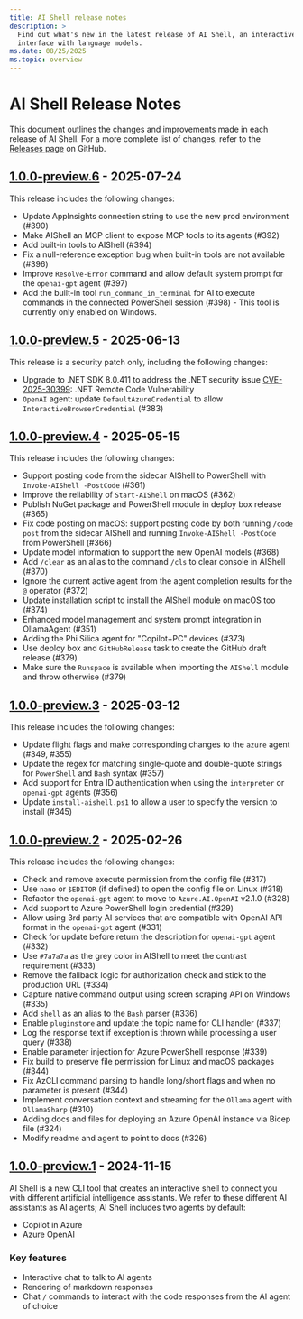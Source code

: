 ```yaml
---
title: AI Shell release notes
description: >
  Find out what's new in the latest release of AI Shell, an interactive shell that provides a chat
  interface with language models.
ms.date: 08/25/2025
ms.topic: overview
---
```

# AI Shell Release Notes

This document outlines the changes and improvements made in each release of AI Shell. For a more
complete list of changes, refer to the [Releases page][06] on GitHub.

## [1.0.0-preview.6][02] - 2025-07-24

This release includes the following changes:

- Update AppInsights connection string to use the new prod environment (#390)
- Make AIShell an MCP client to expose MCP tools to its agents (#392)
- Add built-in tools to AIShell (#394)
- Fix a null-reference exception bug when built-in tools are not available (#396)
- Improve `Resolve-Error` command and allow default system prompt for the `openai-gpt` agent (#397)
- Add the built-in tool `run_command_in_terminal` for AI to execute commands in the connected
  PowerShell session (#398) - This tool is currently only enabled on Windows.

## [1.0.0-preview.5][08] - 2025-06-13

This release is a security patch only, including the following changes:

- Upgrade to .NET SDK 8.0.411 to address the .NET security issue [CVE-2025-30399][362]: .NET Remote
  Code Vulnerability
- `OpenAI` agent: update `DefaultAzureCredential` to allow `InteractiveBrowserCredential`
  (#383)

## [1.0.0-preview.4][04] - 2025-05-15

This release includes the following changes:

- Support posting code from the sidecar AIShell to PowerShell with `Invoke-AIShell -PostCode` (#361)
- Improve the reliability of `Start-AIShell` on macOS (#362)
- Publish NuGet package and PowerShell module in deploy box release (#365)
- Fix code posting on macOS: support posting code by both running `/code post` from the sidecar
  AIShell and running `Invoke-AIShell -PostCode` from PowerShell (#366)
- Update model information to support the new OpenAI models (#368)
- Add `/clear` as an alias to the command `/cls` to clear console in AIShell (#370)
- Ignore the current active agent from the agent completion results for the `@` operator (#372)
- Update installation script to install the AIShell module on macOS too (#374)
- Enhanced model management and system prompt integration in OllamaAgent (#351)
- Adding the Phi Silica agent for "Copilot+PC" devices (#373)
- Use deploy box and `GitHubRelease` task to create the GitHub draft release (#379)
- Make sure the `Runspace` is available when importing the `AIShell` module and throw otherwise
  (#379)

## [1.0.0-preview.3][07] - 2025-03-12

This release includes the following changes:

- Update flight flags and make corresponding changes to the `azure` agent (#349, #355)
- Update the regex for matching single-quote and double-quote strings for `PowerShell` and `Bash`
  syntax (#357)
- Add support for Entra ID authentication when using the `interpreter` or `openai-gpt` agents (#356)
- Update `install-aishell.ps1` to allow a user to specify the version to install (#345)

## [1.0.0-preview.2][01] - 2025-02-26

This release includes the following changes:

- Check and remove execute permission from the config file (#317)
- Use `nano` or `$EDITOR` (if defined) to open the config file on Linux (#318)
- Refactor the `openai-gpt` agent to move to `Azure.AI.OpenAI` v2.1.0 (#328)
- Add support to Azure PowerShell login credential (#329)
- Allow using 3rd party AI services that are compatible with OpenAI API format in the `openai-gpt`
  agent (#331)
- Check for update before return the description for `openai-gpt` agent (#332)
- Use `#7a7a7a` as the grey color in AIShell to meet the contrast requirement (#333)
- Remove the fallback logic for authorization check and stick to the production URL (#334)
- Capture native command output using screen scraping API on Windows (#335)
- Add `shell` as an alias to the `Bash` parser (#336)
- Enable `pluginstore` and update the topic name for CLI handler (#337)
- Log the response text if exception is thrown while processing a user query (#338)
- Enable parameter injection for Azure PowerShell response (#339)
- Fix build to preserve file permission for Linux and macOS packages (#344)
- Fix AzCLI command parsing to handle long/short flags and when no parameter is present (#344)
- Implement conversation context and streaming for the `Ollama` agent with `OllamaSharp` (#310)
- Adding docs and files for deploying an Azure OpenAI instance via Bicep file (#324)
- Modify readme and agent to point to docs (#326)

## [1.0.0-preview.1][03] - 2024-11-15

AI Shell is a new CLI tool that creates an interactive shell to connect you with different
artificial intelligence assistants. We refer to these different AI assistants as AI agents; AI Shell
includes two agents by default:

- Copilot in Azure
- Azure OpenAI

### Key features

- Interactive chat to talk to AI agents
- Rendering of markdown responses
- Chat `/` commands to interact with the code responses from the AI agent of choice

<!-- link references -->
[01]: https://devblogs.microsoft.com/powershell/ai-shell-preview-2/
[02]: https://devblogs.microsoft.com/powershell/preview-6-ai-shell/
[03]: https://devblogs.microsoft.com/powershell/announcing-the-public-preview-of-ai-shell/
[04]: https://devblogs.microsoft.com/powershell/preview-4-ai-shell/
[06]: https://github.com/PowerShell/AIShell/releases
[07]: https://github.com/PowerShell/AIShell/releases/tag/v1.0.0-preview.3
[08]: https://github.com/PowerShell/AIShell/releases/tag/v1.0.0-preview.5
[362]: https://github.com/dotnet/announcements/issues/362
